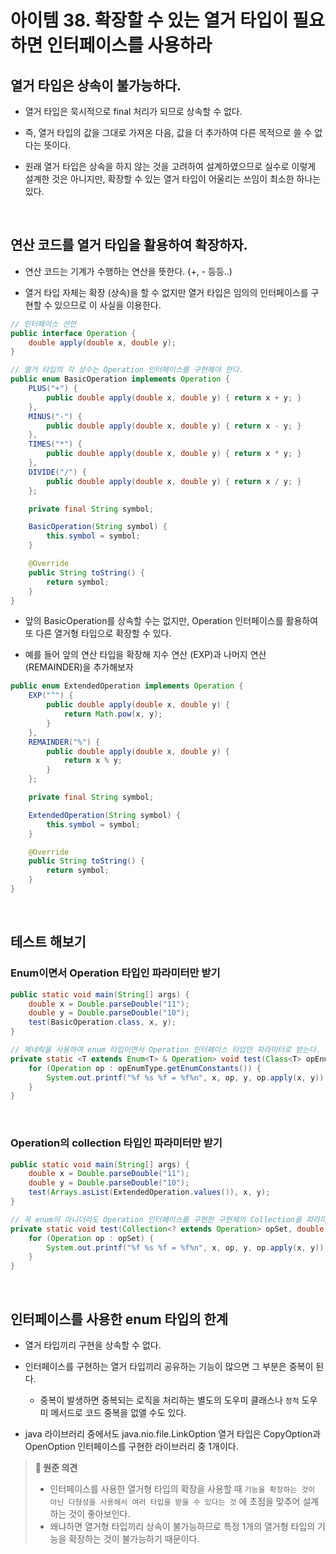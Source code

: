 # 아이템 38. 확장할 수 있는 열거 타입이 필요하면 인터페이스를 사용하라

## 열거 타입은 상속이 불가능하다.

- 열거 타입은 묵시적으로 final 처리가 되므로 상속할 수 없다.

- 즉, 열거 타입의 값을 그대로 가져온 다음, 값을 더 추가하여 다른 목적으로 쓸 수 없다는 뜻이다.

- 원래 열거 타입은 상속을 하지 않는 것을 고려하여 설계하였으므로 실수로 이렇게 설계한 것은 아니지만, 확장할 수 있는 열거 타입이 어울리는 쓰임이 최소한 하나는 있다.

<br>

## 연산 코드를 열거 타입을 활용하여 확장하자.

- 연산 코드는 기계가 수행하는 연산을 뜻한다. (+, - 등등..)

- 열거 타입 자체는 확장 (상속)을 할 수 없지만 열거 타입은 임의의 인터페이스를 구현할 수 있으므로 이 사실을 이용한다.

```java
// 인터페이스 선언
public interface Operation {
    double apply(double x, double y);
}

// 열거 타입의 각 상수는 Operation 인터페이스를 구현해야 한다.
public enum BasicOperation implements Operation {
    PLUS("+") {
        public double apply(double x, double y) { return x + y; }
    },
    MINUS("-") {
        public double apply(double x, double y) { return x - y; }
    },
    TIMES("*") {
        public double apply(double x, double y) { return x * y; }
    },
    DIVIDE("/") {
        public double apply(double x, double y) { return x / y; }
    };

    private final String symbol;

    BasicOperation(String symbol) {
        this.symbol = symbol;
    }

    @Override
    public String toString() {
        return symbol;
    }
}
```

- 앞의 BasicOperation를 상속할 수는 없지만, Operation 인터페이스를 활용하여 또 다른 열거형 타입으로 확장할 수 있다.

- 예를 들어 앞의 연산 타입을 확장해 지수 연산 (EXP)과 나머지 연산 (REMAINDER)을 추가해보자

```java
public enum ExtendedOperation implements Operation {
    EXP("^") {
        public double apply(double x, double y) {
            return Math.pow(x, y);
        }
    },
    REMAINDER("%") {
        public double apply(double x, double y) {
            return x % y;
        }
    };

    private final String symbol;

    ExtendedOperation(String symbol) {
        this.symbol = symbol;
    }

    @Override
    public String toString() {
        return symbol;
    }
}
```

<br>

## 테스트 해보기

### Enum이면서 Operation 타입인 파라미터만 받기

```java
public static void main(String[] args) {
    double x = Double.parseDouble("11");
    double y = Double.parseDouble("10");
    test(BasicOperation.class, x, y);
}

// 제네릭을 사용하여 enum 타입이면서 Operation 인터페이스 타입만 파라미터로 받는다.
private static <T extends Enum<T> & Operation> void test(Class<T> opEnumType, double x, double y) {
    for (Operation op : opEnumType.getEnumConstants()) {
        System.out.printf("%f %s %f = %f%n", x, op, y, op.apply(x, y));
    }
}
```

<br>

### Operation의 collection 타입인 파라미터만 받기

```java
public static void main(String[] args) {
    double x = Double.parseDouble("11");
    double y = Double.parseDouble("10");
    test(Arrays.asList(ExtendedOperation.values()), x, y);
}

// 꼭 enum이 아니더라도 Operation 인터페이스를 구현한 구현체의 Collection을 파라미터로 받는다.
private static void test(Collection<? extends Operation> opSet, double x, double y) {
    for (Operation op : opSet) {
        System.out.printf("%f %s %f = %f%n", x, op, y, op.apply(x, y));
    }
}
```

<br>

## 인터페이스를 사용한 enum 타입의 한계

- 열거 타입끼리 구현을 상속할 수 없다.

- 인터페이스를 구현하는 열거 타입끼리 공유하는 기능이 많으면 그 부분은 중복이 된다.

  - 중복이 발생하면 중복되는 로직을 처리하는 별도의 도우미 클래스나 `정적` 도우미 메서드로 코드 중복을 없앨 수도 있다.

- java 라이브러리 중에서도 java.nio.file.LinkOption 열거 타입은 CopyOption과 OpenOption 인터페이스를 구현한 라이브러리 중 1개이다.

> **📌 원준 의견**<br>
>
> - 인터페이스를 사용한 열거형 타입의 확장을 사용할 때 `기능을 확장하는 것이 아닌 다형성을 사용해서 여러 타입을 받을 수 있다는 것` 에 초점을 맞추어 설계하는 것이 좋아보인다.
> - 왜냐하면 열거형 타입끼리 상속이 불가능하므로 특정 1개의 열거형 타입의 기능을 확장하는 것이 불가능하기 때문이다.
